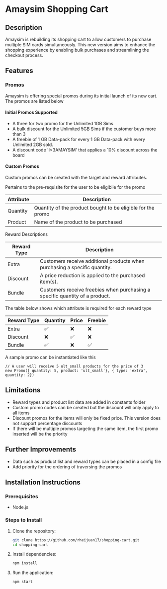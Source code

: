 # Amaysim Shopping Cart

## Description

Amaysim is rebuilding its shopping cart to allow customers to purchase multiple SIM cards simultaneously. This new version aims to enhance the shopping experience by enabling bulk purchases and streamlining the checkout process.

## Features

### Promos

Amaysim is offering special promos during its initial launch of its new cart. The promos are listed below

#### Initial Promos Supported

- A three for two promo for the Unlimited 1GB Sims
- A bulk discount for the Unlimited 5GB Sims if the customer buys more than 3
- A freebie of 1 GB Data-pack for every 1 GB Data-pack with every Unlimited 2GB sold.
- A discount code 'I<3AMAYSIM' that applies a 10% discount across the board

#### Custom Promos

Custom promos can be created with the target and reward attributes.

Pertains to the pre-requisite for the user to be eligibile for the promo

| Attribute | Description                                                 |
| --------- | ----------------------------------------------------------- |
| Quantity  | Quantity of the product bought to be eligible for the promo |
| Product   | Name of the product to be purchased                         |

Reward Descriptions

| Reward Type | Description                                                                  |
| ----------- | ---------------------------------------------------------------------------- |
| Extra       | Customers receive additional products when purchasing a specific quantity.   |
| Discount    | A price reduction is applied to the purchased item(s).                       |
| Bundle      | Customers receive freebies when purchasing a specific quantity of a product. |

The table below shows which attribute is required for each reward type

| Reward Type | Quantity | Price | Freebie |
| ----------- | -------- | ----- | ------- |
| Extra       | ✅       | ❌    | ❌      |
| Discount    | ❌       | ✅    | ❌      |
| Bundle      | ✅       | ❌    | ✅      |

A sample promo can be instantiated like this

```
// A user will receive 5 ult_small products for the price of 3
new Promo({ quantity: 5, product: 'ult_small'}, { type: 'extra', quantity: 2})
```

## Limitations

- Reward types and product list data are added in constants folder
- Custom promo codes can be created but the discount will only apply to all items
- Discount promos for the items will only be fixed price. This version does not support percentage discounts
- If there will be multiple promos targeting the same item, the first promo inserted will be the priority

## Further Improvements

- Data such as product list and reward types can be placed in a config file
- Add priority for the ordering of traversing the promos

## Installation Instructions

### Prerequisites

- Node.js

### Steps to Install

1. Clone the repository:
   ```sh
   git clone https://github.com/rheijuan17/shopping-cart.git
   cd shopping-cart
   ```
2. Install dependencies:
   ```sh
   npm install
   ```
3. Run the application:
   ```sh
   npm start
   ```
